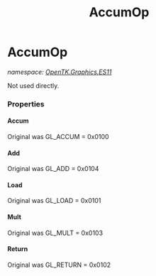 ﻿---
title: AccumOp
---

# AccumOp
_namespace: [OpenTK.Graphics.ES11](N-OpenTK.Graphics.ES11.html)_

Not used directly.



### Properties

#### Accum
Original was GL_ACCUM = 0x0100
#### Add
Original was GL_ADD = 0x0104
#### Load
Original was GL_LOAD = 0x0101
#### Mult
Original was GL_MULT = 0x0103
#### Return
Original was GL_RETURN = 0x0102

